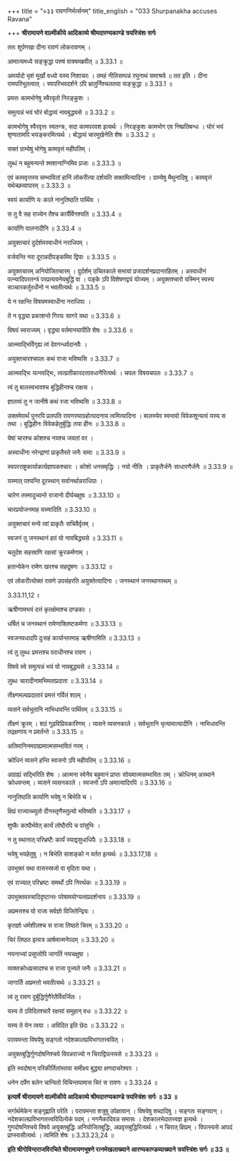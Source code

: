 +++
title = "०३३ रावणनिर्भर्त्सनम्"
title_english = "033 Shurpanakha accuses Ravana"

+++
**श्रीरामायणे वाल्मीकीये आदिकाव्ये श्रीमदारण्यकाण्डे त्रयस्त्रिंशः सर्गः**

ततः शूर्पणखा दीना रावणं लोकरावणम् ।

आमात्यमध्ये सङ्क्रुद्धा परुषं वाक्यमब्रवीत् ॥ 3.33.1 ॥

अमर्यादो भृशं मूर्खो वध्यो यस्य निशाचरः । तमहं नीतिसम्पन्नं रघुनाथं समाश्रये ॥ तत इति । दीना रामपरिभूतत्वात् । स्वपरिभवदर्शने ऽपि भ्रातुर्निश्चलतया सङ्क्रुद्धा ॥ 3.33.1 ॥

प्रमत्तः कामभोगेषु स्वैरवृतो निरङ्कुशः ।

समुत्पन्नं भयं घोरं बोद्धव्यं नावबुद्ध्यसे ॥ 3.33.2 ॥

कामभोगेषु स्वैरवृत्तः स्वतन्त्रः, सदा कामपरवश इत्यर्थः । निरङ्कुशः कामभोग एव निष्प्रतिबन्धः । घोरं भयं शृण्वतामपि भयङ्करमित्यर्थः । बोद्धव्यं चारमुखेनेति शेषः ॥ 3.33.2 ॥

सक्तं ग्राम्येषु भोगेषु कामवृत्तं महीपतिम् ।

लुब्धं न बहुमन्यन्ते श्मशानाग्निमिव प्रजाः ॥ 3.33.3 ॥

एवं कामवृत्तस्य सम्भावितां हानिं लोकरीत्या दर्शयति सक्तमित्यादिना । ग्राम्येषु मैथुनादिषु । कामवृत्तं यथेच्छव्यापारम् ॥ 3.33.3 ॥

स्वयं कार्याणि यः काले नानुतिष्ठति पार्थिवः ।

स तु वै सह राज्येन तैश्च कार्यैर्विनश्यति ॥ 3.33.4 ॥

कार्याणि पालनादीनि ॥ 3.33.4 ॥

अयुक्तचारं दुर्दर्शमस्वाधीनं नराधिपम् ।

वर्जयन्ति नरा दूरान्नदीपङ्कमिव द्विपाः ॥ 3.33.5 ॥

अयुक्तचारम् अनियोजितचारम् । दुर्दर्शम् उचितकाले सभायां प्रजादर्शनप्रदानरहितम् । अस्वाधीनं पत्न्यादिपरतन्त्रं परप्रत्ययनेयबुद्धिं वा । पङ्के ऽपि विशेषणद्वयं योज्यम् । अयुक्तश्चारो यस्मिन् स्वस्य सञ्चारकर्तुरधीनो न भवतीत्यर्थः ॥ 3.33.5 ॥

ये न रक्षन्ति विषयमस्वाधीना नराधिपाः ।

ते न वृद्ध्या प्रकाशन्ते गिरयः सागरे यथा ॥ 3.33.6 ॥

विषयं स्वराज्यम् । वृद्ध्या वर्तमानयापीति शेषः ॥ 3.33.6 ॥

आत्मवद्भिर्विगृह्य त्वं देवगन्धर्वदानवैः ।

अयुक्तचारश्चपलः कथं राजा भविष्यसि ॥ 3.33.7 ॥

आत्मवद्भिः यत्नवद्भिः, त्वत्प्रतीकारदत्तावधानैरित्यर्थः । चपलः विषयचपलः ॥ 3.33.7 ॥

त्वं तु बालस्वभावश्च बुद्धिहीनश्च राक्षस ।

ज्ञातव्यं तु न जानीषे कथं रजा भविष्यसि ॥ 3.33.8 ॥

उक्तमेवार्थं पुनरपि प्रलपति रावणस्याग्रहोत्पादनाय त्वमित्यादिना । बालस्येव स्वभावो विवेकशून्यत्वं यस्य स तथा । बुद्धिहीनः विवेकहेतुर्बुद्धिः तया हीनः ॥ 3.33.8 ॥

येषां चारश्च कोशश्च नयश्च जयतां वर ।

अस्वाधीना नरेन्द्राणां प्राकृतैस्ते जनैः समाः ॥ 3.33.9 ॥

स्वपरराष्ट्रकार्याकार्यज्ञापकश्चारः । कोशो धनसमृद्धिः । नयो नीतिः । प्राकृतैर्जनैः साधारणैर्जनैः ॥ 3.33.9 ॥

यस्मात् पश्यन्ति दूरस्थान् सर्वानर्थान्नराधिपाः ।

चारेण तस्मादुच्यन्ते राजानो दीर्घचक्षुषः ॥ 3.33.10 ॥

चारप्रयोजनमाह यस्मादिति ॥ 3.33.10 ॥

अयुक्तचारं मन्ये त्वां प्राकृतैः सचिवैर्वृतम् ।

स्वजनं तु जनस्थानं हतं यो नावबिद्ध्यसे ॥ 3.33.11 ॥

चतुर्दश सहस्राणि रक्षसां क्रूरकर्मणाम् ।

हतान्येकेन रामेण खरश्च सहदूषणः ॥ 3.33.12 ॥

एवं लोकरीत्योक्तं रावणे उपसंहरति अयुक्तेत्यादिना । जनस्थानं जनस्थानस्थम् ॥

3.33.11,12 ॥

ऋषीणामभयं दत्तं कृतक्षेमाश्च दण्डकाः ।

धर्षितं च जनस्थानं रामेणाक्लिष्टकर्मणा ॥ 3.33.13 ॥

स्वजनवधादपि दुःसहं कार्यान्तरमाह ऋषीणामिति ॥ 3.33.13 ॥

त्वं तु लुब्धः प्रमत्तश्च पराधीनश्च रावण ।

विषये स्वे समुत्पन्नं भयं यो नावबुद्ध्यसे ॥ 3.33.14 ॥

लुब्धः चारादीनामभिमताप्रदाता ॥ 3.33.14 ॥

तीक्ष्णमल्पप्रदातारं प्रमत्तं गर्वितं शठम् ।

व्यसने सर्वभूतानि नाभिधावन्ति पार्थिवम् ॥ 3.33.15 ॥

तीक्ष्णं क्रूरम् । शठं गूढविप्रियकारिणम् । व्यसने व्यसनकाले । सर्वभूतानि भृत्यामात्यादीनि । नाभिधावन्ति तद्रक्षणाय न प्रवर्तन्ते ॥ 3.33.15 ॥

अतिमानिनमग्राह्यमात्मसम्भावितं नरम् ।

क्रोधिनं व्यसने हन्ति स्वजनो ऽपि महीपतिम् ॥ 3.33.16 ॥

अग्राह्यं सद्भिरिति शेषः । आत्मना स्वेनैव बहुमानं प्राप्तः सोयमात्मसम्भावितः तम् । क्रोधिनम् अस्थाने क्रोधवन्तम् । व्यसने व्यसनकाले । स्वजनो ऽपि अमात्यादिरपि ॥ 3.33.16 ॥

नानुतिष्ठति कार्याणि भयेषु न बिभेति च ।

क्षिप्रं राज्याच्च्युतो दीनस्तृणैस्तुल्यो भविष्यति ॥ 3.33.17 ॥

शुष्कैः काष्ठैर्भवेत् कार्यं लोष्ठैरपि च पांसुभिः ।

न तु स्थानात् परिभ्रष्टैः कार्यं स्याद्वसुधाधिपैः ॥ 3.33.18 ॥

भयेषु भयहेतुषु । न बिभेति साशङ्को न वर्तत इत्यर्थः ॥ 3.33.17,18 ॥

उपभुक्तं यथा वासस्स्रजो वा मृदिता यथा ।

एवं राज्यात् परिभ्रष्टः समर्थो ऽपि निरर्थकः ॥ 3.33.19 ॥

उपभुक्तवस्त्रादिदृष्टान्तः परेषामयोग्यत्वप्रदर्शनाय ॥ 3.33.19 ॥

अप्रमत्तश्च यो राजा सर्वज्ञो विजितेन्द्रियः ।

कृतज्ञो धर्मशीलश्च स राजा तिष्ठते चिरम् ॥ 3.33.20 ॥

चिरं तिष्ठत इत्यत्र आर्षमात्मनेपदम् ॥ 3.33.20 ॥

नयनाभ्यां प्रसुप्तोपि जागर्ति नयचक्षुषा ।

व्यक्तक्रोधप्रसादश्च स राजा पूज्यते जनैः ॥ 3.33.21 ॥

जागार्ति अप्रमत्तो भवतीत्यर्थः ॥ 3.33.21 ॥

त्वं तु रावण दुर्बुद्धिर्गुणैरेतैर्विवर्जितः ।

यस्य ते ऽविदितश्चारै रक्षसां समुहान् वधः ॥ 3.33.22 ॥

यस्य ते येन त्वया । अविदित इति छेदः ॥ 3.33.22 ॥

परावमन्ता विषयेषु सङ्गतो नदेशकालप्रविभागतत्त्ववित् ।

अयुक्तबुद्धिर्गुणदोषनिश्चये विपन्नराज्यो न चिराद्विपत्स्यसे ॥ 3.33.23 ॥

इति स्वदोषान् परिकीर्तितांस्तया समीक्ष्य बुद्ध्या क्षणदाचरेश्वरः ।

धनेन दर्पेण बलेन चान्वितो विचिन्तयामास चिरं स रावणः ॥ 3.33.24 ॥

**इत्यार्षे श्रीरामायणे वाल्मीकीये आदिकाव्ये श्रीमदारण्यकाण्डे त्रयस्त्रिंशः सर्गः ॥ 33 ॥**

सर्गार्थमेकेन सङ्गृह्णाति परेति । परावमन्ता शत्रुषु उपेक्षावान् । विषयेषु शब्दादिषु । सङ्गतः सङ्गवान् । नदेशकालप्रविभागतत्त्वविदित्येकं पदम् । नगनैकादिवन्न समासः । देशकालभेदातत्त्वज्ञ इत्यर्थः । गुणदोषनिश्चये विषये अयुक्तबुद्धिः अनियोजितबुद्धिः, अप्रवृत्तबुद्धिरित्यर्थः । न चिरात् क्षिप्रम् । विपत्स्यसे आपदं प्राप्स्यसीत्यर्थः । त्वमिति शेषः ॥ 3.33.23,24 ॥

**इति श्रीगोविन्दराजविरचिते श्रीरामायणभूषणे रत्नमेखलाख्याने आरण्यकाण्डव्याख्याने त्रयस्त्रिंशः सर्गः ॥ 33 ॥**
